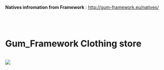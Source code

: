<b>Natives infromation from Framework</b> : http://gum-framework.eu/natives/
</br></br></br></br>



# Gum_Framework Clothing store</br></br><img src="https://media.discordapp.net/attachments/944656734134370344/992045870226874498/clothing.png">

